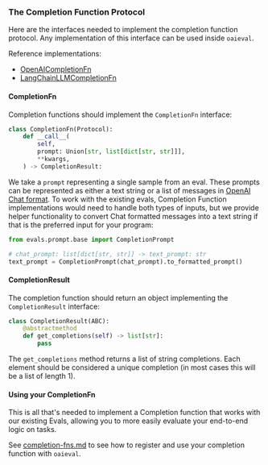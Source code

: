 ### The Completion Function Protocol

Here are the interfaces needed to implement the completion function protocol. Any implementation of this interface can be used inside `oaieval`.

Reference implementations:
- [OpenAICompletionFn](../evals/completion_fns/openai.py)
- [LangChainLLMCompletionFn](../evals/completion_fns/langchain_llm.py)

#### CompletionFn
Completion functions should implement the `CompletionFn` interface:
```python
class CompletionFn(Protocol):
    def __call__(
        self,
        prompt: Union[str, list[dict[str, str]]],
        **kwargs,
    ) -> CompletionResult:
```

We take a `prompt` representing a single sample from an eval. These prompts can be represented as either a text string or a list of messages in [OpenAI Chat format](https://platform.openai.com/docs/guides/chat/introduction). To work with the existing evals, Completion Function implementations would need to handle both types of inputs, but we provide helper functionality to convert Chat formatted messages into a text string if that is the preferred input for your program:
```python
from evals.prompt.base import CompletionPrompt

# chat_prompt: list[dict[str, str]] -> text_prompt: str
text_prompt = CompletionPrompt(chat_prompt).to_formatted_prompt()
```

#### CompletionResult
The completion function should return an object implementing the `CompletionResult` interface:
```python
class CompletionResult(ABC):
    @abstractmethod
    def get_completions(self) -> list[str]:
        pass
```
The `get_completions` method returns a list of string completions. Each element should be considered a unique completion (in most cases this will be a list of length 1).

#### Using your CompletionFn
This is all that's needed to implement a Completion function that works with our existing Evals, allowing you to more easily evaluate your end-to-end logic on tasks.

See [completion-fns.md](completion-fns.md) to see how to register and use your completion function with `oaieval`.
